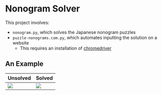 # Nonogram Solver
This project involves:

- `nonogram.py`, which solves the Japanese nonogram puzzles
- `puzzle-nonograms.com.py`, which automates inputting the solution on a website
  - This requires an installation of [chromedriver](https://sites.google.com/a/chromium.org/chromedriver/)

## An Example

| Unsolved                                                     | Solved                                                       |
| ------------------------------------------------------------ | ------------------------------------------------------------ |
| ![](https://coolbutuseless.github.io/img/nonogram/example-blank.png) | ![](https://coolbutuseless.github.io/img/nonogram/example-solved.png) |